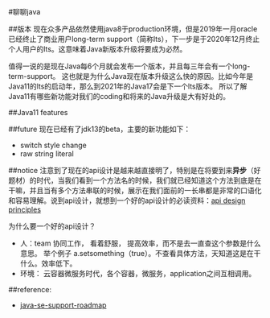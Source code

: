 #聊聊java

##版本
现在众多产品依然使用java8于production环境，但是2019年一月oracle已经终止了商业用户long-term support（简称lts），下一步是于2020年12月终止个人用户的lts。这意味着Java新版本升级将要成为必然。

值得一说的是现在Java每6个月就会发布一个版本，并且每三年会有一个long-term-support。 这也就是为什么Java现在版本升级这么快的原因。比如今年是Java11的lts的启动年，那么到2021年的Java17会是下一个lts版本。 所以了解Java11有哪些新功能对我们的coding和将来的Java升级是大有好处的。

##Java11 features



##future
现在已经有了jdk13的beta，主要的新功能如下：
- switch style change
- raw string literal

##notice
注意到了现在的api设计是越来越直接明了，特别是在将要到来**异步**（好题材）的时代，当我们看到一个方法名的时候，我们就已经知道这个方法到底是在干嘛，并且当有多个方法串联的时候，展示在我们面前的一长串都是非常的口语化和容易理解。说到api设计，就想到一个好的api设计的必读资料：[api design principles](https://wiki.qt.io/API_Design_Principles)

为什么要一个好的api设计？
- 人：team 协同工作， 看着舒服， 提高效率，而不是去一直查这个参数是什么意思。
举个例子 a.setsomething（true）。不查看具体方法，天知道这是在干什么。效率低下。
- 环境： 云容器微服务时代，各个容器，微服务，application之间互相调用。

##reference:
- [java-se-support-roadmap](https://www.oracle.com/technetwork/java/java-se-support-roadmap.html)
